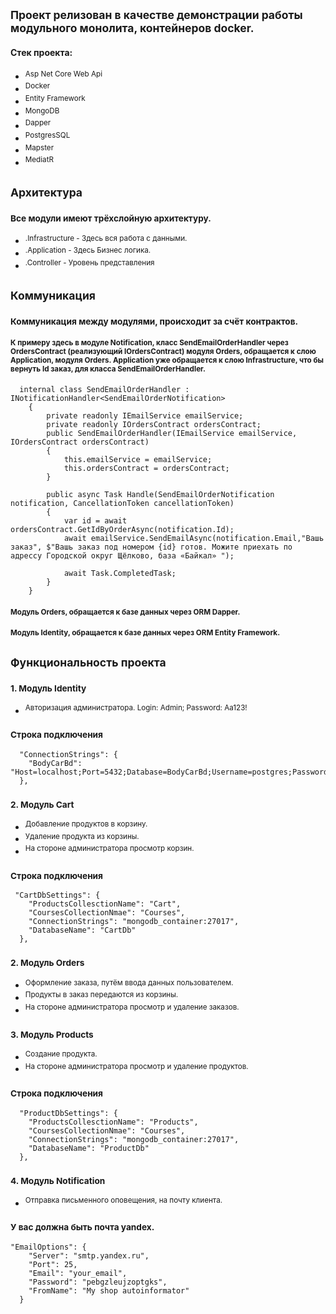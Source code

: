 ## <sup> Проект релизован в качестве демонстрации работы модульного монолита, контейнеров docker. </sup>
#### Стек проекта:
+ <sup> Asp Net Core Web Api </sup>
+ <sup> Docker </sup>
+ <sup> Entity Framework </sup>
+ <sup> MongoDB </sup>
+ <sup> Dapper </sup>
+ <sup> PostgresSQL </sup>
+ <sup> Mapster </sup>
+ <sup> MediatR </sup>

## <sup> Архитектура </sup>
### <sup> Все модули имеют трёхслойную архитектуру. </sup>
+ <sup> .Infrastructure - Здесь вся работа с данными.</sup>
+ <sup> .Application - Здесь Бизнес логика. </sup>
+ <sup> .Controller - Уровень представления </sup>


## <sup> Коммуникация </sup>
### <sup> Коммуникация между модулями, происходит за счёт контрактов. </sup>
#### <sup> К примеру  здесь в модуле Notification, класс SendEmailOrderHandler через OrdersContract (реализующий IOrdersContract) модуля Orders, обращается к слою Application, модуля Orders. Application уже обращается к слою Infrastructure, что бы вернуть Id заказ, для класса  SendEmailOrderHandler. </sup>
```
  internal class SendEmailOrderHandler : INotificationHandler<SendEmailOrderNotification>
    {
        private readonly IEmailService emailService;
        private readonly IOrdersContract ordersContract;
        public SendEmailOrderHandler(IEmailService emailService, IOrdersContract ordersContract)
        {
            this.emailService = emailService;
            this.ordersContract = ordersContract;
        }

        public async Task Handle(SendEmailOrderNotification notification, CancellationToken cancellationToken)
        {
            var id = await ordersContract.GetIdByOrderAsync(notification.Id);
            await emailService.SendEmailAsync(notification.Email,"Вашь заказ", $"Вашь заказ под номером {id} готов. Можите приехать по адрессу Городской округ Щёлково, база «Байкал» ");

            await Task.CompletedTask;
        }
    }
```
#### <sup> Модуль Orders, обращается к базе данных через ORM Dapper. </sup>
#### <sup> Модуль Identity, обращается к базе данных через ORM Entity Framework. </sup>

## <sup> Функциональность проекта </sup>
### <sup> 1. Модуль Identity </sup>
+ <sup> Авторизация администратора. </sup>
<sup> Login: Admin; Password: Aa123! </sup>
### <sup> Строка подключения </sup>
```
  "ConnectionStrings": {
    "BodyCarBd": "Host=localhost;Port=5432;Database=BodyCarBd;Username=postgres;Password=123;"
  },
```
### <sup> 2. Модуль Cart </sup>
+ <sup> Добавление продуктов в корзину. </sup>
+ <sup> Удаление продукта из корзины. </sup>
+ <sup> На стороне администратора просмотр корзин. </sup>
### <sup> Строка подключения </sup>
```
 "CartDbSettings": {
    "ProductsCollesctionName": "Cart",
    "CoursesCollectionNmae": "Courses",
    "ConnectionStrings": "mongodb_container:27017",
    "DatabaseName": "CartDb"
  },
```
  
### <sup> 2. Модуль Orders </sup>
+ <sup> Оформление заказа, путём ввода данных пользователем. </sup>
+ <sup> Продукты в заказ передаются из корзины. </sup>
+ <sup> На стороне администратора просмотр и удаление заказов. </sup>

### <sup> 3. Модуль Products </sup>
+ <sup> Создание продукта. </sup>
+ <sup> На стороне администратора просмотр и удаление продуктов. </sup>
### <sup> Строка подключения </sup>
```
  "ProductDbSettings": {
    "ProductsCollesctionName": "Products",
    "CoursesCollectionNmae": "Courses",
    "ConnectionStrings": "mongodb_container:27017",
    "DatabaseName": "ProductDb"
  },
```
### <sup> 4. Модуль Notification </sup>
+ <sup> Отправка письменного оповещения, на почту клиента. </sup>
### <sup> У вас должна быть почта yandex. </sup>
```
"EmailOptions": {
    "Server": "smtp.yandex.ru",
    "Port": 25,
    "Email": "your_email",
    "Password": "pebgzleujzoptgks",
    "FromName": "My shop autoinformator"
  }
```

